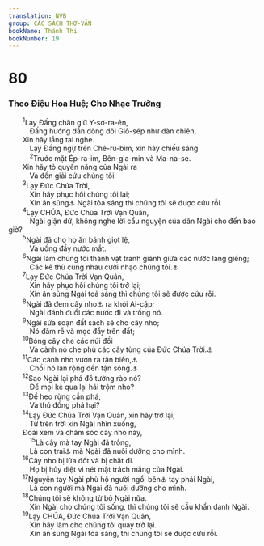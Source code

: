 ```yaml
---
translation: NVB
group: CÁC SÁCH THƠ-VĂN
bookName: Thánh Thi 
bookNumber: 19
---
```


<div class="title"><h1>80</h1><h3>Theo Điệu Hoa Huệ; Cho Nhạc Trưởng </h3></div>
<span class="verse thi_80_1">  <sup>1</sup>Lạy Đấng chăn giữ Y-sơ-ra-ên, <br/>   Đấng hướng dẫn dòng dõi Giô-sép như đàn chiên, <br/>  Xin hãy lắng tai nghe. <br/>   Lạy Đấng ngự trên Chê-ru-bim, xin hãy chiếu sáng <br/></span>
<span class="verse thi_80_2">   <sup>2</sup>Trước mặt Ép-ra-im, Bên-gia-min và Ma-na-se. <br/>  Xin hãy tỏ quyền năng của Ngài ra <br/>   Và đến giải cứu chúng tôi. <br/></span>
<span class="verse thi_80_3">  <sup>3</sup>Lạy Đức Chúa Trời, <br/>   Xin hãy phục hồi chúng tôi lại; <br/>   Xin ân sủng<a data-toggle="tooltip" data-placement="bottom" title="Nt: mặt">⚓</a> Ngài tỏa sáng thì chúng tôi sẽ được cứu rỗi. <br/></span>
<span class="verse thi_80_4">  <sup>4</sup>Lạy CHÚA, Đức Chúa Trời Vạn Quân, <br/>   Ngài giận dữ, không nghe lời cầu nguyện của dân Ngài cho đến bao giờ? <br/></span>
<span class="verse thi_80_5">  <sup>5</sup>Ngài đã cho họ ăn bánh giọt lệ, <br/>   Và uống đầy nước mắt. <br/></span>
<span class="verse thi_80_6">  <sup>6</sup>Ngài làm chúng tôi thành vật tranh giành giữa các nước láng giềng; <br/>   Các kẻ thù cùng nhau cười nhạo chúng tôi.<a data-toggle="tooltip" data-placement="bottom" title="Dịch theo một số bản dịch cổ">⚓</a><br/></span>
<span class="verse thi_80_7">  <sup>7</sup>Lạy Đức Chúa Trời Vạn Quân, <br/>   Xin hãy phục hồi chúng tôi trở lại; <br/>   Xin ân sủng Ngài toả sáng thì chúng tôi sẽ được cứu rỗi. <br/></span>
<span class="verse thi_80_8">  <sup>8</sup>Ngài đã đem cây nho<a data-toggle="tooltip" data-placement="bottom" title="‘cây nho’ là biểu tượng cho tuyển dân của Chúa">⚓</a> ra khỏi Ai-cập; <br/>   Ngài đánh đuổi các nước đi và trồng nó. <br/></span>
<span class="verse thi_80_9">  <sup>9</sup>Ngài sửa soạn đất sạch sẽ cho cây nho; <br/>   Nó đâm rễ và mọc đầy trên đất; <br/></span>
<span class="verse thi_80_10">  <sup>10</sup>Bóng cây che các núi đồi <br/>   Và cành nó che phủ các cây tùng của Đức Chúa Trời.<a data-toggle="tooltip" data-placement="bottom" title="Ctd: cây tùng vĩ đại, quyền năng">⚓</a><br/></span>
<span class="verse thi_80_11">  <sup>11</sup>Các cành nho vươn ra tận biển,<a data-toggle="tooltip" data-placement="bottom" title="Biển Địa Trung Hải">⚓</a><br/>   Chồi nó lan rộng đến tận sông.<a data-toggle="tooltip" data-placement="bottom" title="Sông Ê-phơ-rát ở I-rắc">⚓</a><br/></span>
<span class="verse thi_80_12">  <sup>12</sup>Sao Ngài lại phá đổ tường rào nó? <br/>   Để mọi kẻ qua lại hái trộm nho? <br/></span>
<span class="verse thi_80_13">  <sup>13</sup>Để heo rừng cắn phá, <br/>   Và thú đồng phá hại? <br/></span>
<span class="verse thi_80_14">  <sup>14</sup>Lạy Đức Chúa Trời Vạn Quân, xin hãy trở lại; <br/>   Từ trên trời xin Ngài nhìn xuống, <br/>  Đoái xem và chăm sóc cây nho này, <br/></span>
<span class="verse thi_80_15">   <sup>15</sup>Là cây mà tay Ngài đã trồng, <br/>   Là con trai<a data-toggle="tooltip" data-placement="bottom" title="Ctd: chồi hay cây non">⚓</a> mà Ngài đã nuôi dưỡng cho mình. <br/></span>
<span class="verse thi_80_16">  <sup>16</sup>Cây nho bị lửa đốt và bị chặt đi. <br/>   Họ bị hủy diệt vì nét mặt trách mắng của Ngài. <br/></span>
<span class="verse thi_80_17">  <sup>17</sup>Nguyện tay Ngài phù hộ người ngồi bên<a data-toggle="tooltip" data-placement="bottom" title="Từ ‘người’ và ‘con người’ ở câu này có thể chỉ dân Do Thái hay vị vua của họ">⚓</a> tay phải Ngài, <br/>   Là con người mà Ngài đã nuôi dưỡng cho mình. <br/></span>
<span class="verse thi_80_18">  <sup>18</sup>Chúng tôi sẽ không từ bỏ Ngài nữa. <br/>   Xin Ngài cho chúng tôi sống, thì chúng tôi sẽ cầu khẩn danh Ngài. <br/></span>
<span class="verse thi_80_19">  <sup>19</sup>Lạy CHÚA, Đức Chúa Trời Vạn Quân, <br/>   Xin hãy làm cho chúng tôi quay trở lại. <br/>   Xin ân sủng Ngài tỏa sáng, thì chúng tôi sẽ được cứu rỗi. <br/></span>
